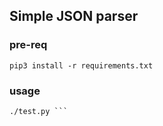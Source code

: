 ## Simple JSON parser

### pre-req 
```pip3 install -r requirements.txt```
### usage 
```chmod +x test.py
./test.py ```
